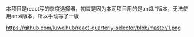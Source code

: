 本项目是react写的季度选择器，初衷是因为本司项目用的是ant3.*版本，无法使用ant4版本，所以手动写了一版

https://github.com/luweihub/react-quarterly-selector/blob/master/1.png



